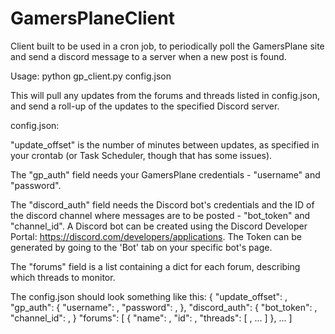 # GamersPlaneClient
Client built to be used in a cron job, to periodically poll the GamersPlane site and send a discord message to a server when a new post is found.

Usage:
python gp_client.py config.json

This will pull any updates from the forums and threads listed in config.json, and send a roll-up of the updates to the specified Discord server.

config.json:

"update_offset" is the number of minutes between updates, as specified in your crontab (or Task Scheduler, though that has some issues).

The "gp_auth" field needs your GamersPlane credentials - "username" and "password".

The "discord_auth" field needs the Discord bot's credentials and the ID of the discord channel where messages are to be posted - "bot_token" and "channel_id".
A Discord bot can be created using the Discord Developer Portal: https://discord.com/developers/applications. The Token can be generated by going to the 'Bot' tab on your specific bot's page.

The "forums" field is a list containing a dict for each forum, describing which threads to monitor.

The config.json should look something like this:
{
    "update_offset": <int>,
    "gp_auth": {
        "username": <str>,
        "password": <str>,
    },
    "discord_auth": {
        "bot_token": <str>,
        "channel_id": <str>,
    }
    "forums": [
        {
            "name": <str>,
            "id": <int>,
            "threads": [
                <str>, ...
            ]
        }, ...
    ]
